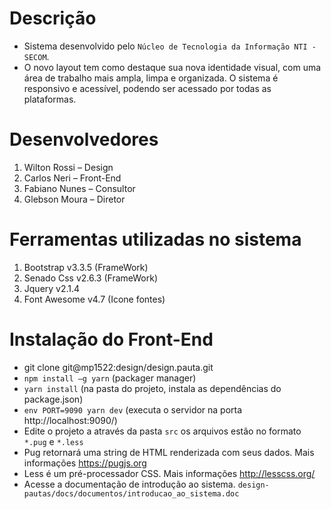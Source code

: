 # Descrição

* Sistema desenvolvido pelo `Núcleo de Tecnologia da Informação NTI - SECOM`.
* O novo layout tem como destaque sua nova identidade visual, com uma área de trabalho mais ampla, limpa e organizada. O sistema é responsivo e acessível, podendo ser acessado por todas as plataformas.

# Desenvolvedores

1.  Wilton Rossi – Design
2.  Carlos Neri – Front-End
3.  Fabiano Nunes – Consultor
4.  Glebson Moura – Diretor

# Ferramentas utilizadas no sistema

1.  Bootstrap v3.3.5 (FrameWork)
2.  Senado Css v2.6.3 (FrameWork)
3.  Jquery v2.1.4
4.  Font Awesome v4.7 (Icone fontes)

# Instalação do Front-End

* git clone git@mp1522:design/design.pauta.git
* `npm install –g yarn` (packager manager)
* `yarn install` (na pasta do projeto, instala as dependências do package.json) 
* `env PORT=9090 yarn dev` (executa o servidor na porta http://localhost:9090/)
* Edite o projeto a através da pasta `src` os arquivos estão no formato `*.pug` e `*.less`
* Pug retornará uma string de HTML renderizada com seus dados. Mais informações https://pugjs.org
* Less é um pré-processador CSS. Mais informações http://lesscss.org/
* Acesse a documentação de introdução ao sistema. `design-pautas/docs/documentos/introducao_ao_sistema.doc` 
